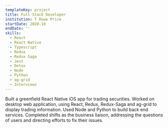 ```yaml
---
templateKey: project
title: Full Stack Developer
institution: T Rowe Price
startDate: 2020-10
endDate: ''
skills:
  - React
  - React Native
  - Typescript
  - Redux
  - Redux Saga
  - Jest
  - Detox
  - Node
  - Python
  - ag-grid
  - Interviews
---
```


Built a greenfield React Native iOS app for trading securities. Worked on desktop web application, using React, Redux, Redux-Saga and ag-grid to display trading information. Used Node and Python to build back end services.
Completed shifts as the business liaison, addressing the questions of users and directing efforts to fix their issues.